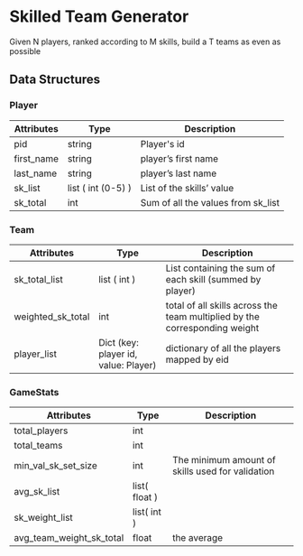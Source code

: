# Skilled Team Generator
Given N players, ranked according to M skills, build a T teams as even as possible

## Data Structures
### Player
|Attributes|Type|Description|
| --- | --- | --- |
|pid|string|Player's id|
|first_name|string|player’s first name|
|last_name|string|player’s last name|
|sk_list|list ( int (0-5) )|List of the skills’ value|
|sk_total|int|Sum of all the values from sk_list|

### Team
|Attributes|Type|Description|
| --- | --- | --- |
|sk_total_list|list ( int )|List containing the sum of each skill (summed by player)|
|weighted_sk_total|int|total of all skills across the team multiplied by the corresponding weight|
|player_list|Dict (key: player id, value: Player)|dictionary of all the players mapped by eid|

### GameStats
|Attributes|Type|Description|
| --- | --- | --- |
|total_players|int||
|total_teams|int||
|min_val_sk_set_size|int|The minimum amount of skills used for validation|
|avg_sk_list|list( float )||
|sk_weight_list|list( int )||
|avg_team_weight_sk_total|float|the average|